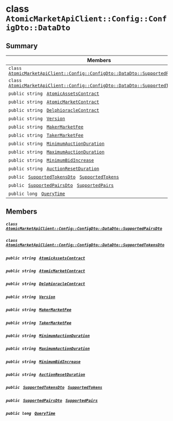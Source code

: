 # class `AtomicMarketApiClient::Config::ConfigDto::DataDto` 

## Summary

 Members                                | Descriptions                                
----------------------------------------|---------------------------------------------
`class ` [`AtomicMarketApiClient::Config::ConfigDto::DataDto::SupportedPairsDto`](.github/workflows/documentation/md/AtomicMarketApiClient--Config--ConfigDto--DataDto--SupportedPairsDto.md#class_atomic_market_api_client_1_1_config_1_1_config_dto_1_1_data_dto_1_1_supported_pairs_dto)        | 
`class ` [`AtomicMarketApiClient::Config::ConfigDto::DataDto::SupportedTokensDto`](.github/workflows/documentation/md/AtomicMarketApiClient--Config--ConfigDto--DataDto--SupportedTokensDto.md#class_atomic_market_api_client_1_1_config_1_1_config_dto_1_1_data_dto_1_1_supported_tokens_dto)        | 
`public string ` [`AtomicAssetsContract`](#class_atomic_market_api_client_1_1_config_1_1_config_dto_1_1_data_dto_1a3e0c1d2851ee7570131d29b9b71b262e) | 
`public string ` [`AtomicMarketContract`](#class_atomic_market_api_client_1_1_config_1_1_config_dto_1_1_data_dto_1aca5e9436bee9841b4b8328398fa9727a) | 
`public string ` [`DelphioracleContract`](#class_atomic_market_api_client_1_1_config_1_1_config_dto_1_1_data_dto_1a142081e81705fd766d92bb874b47c7a8) | 
`public string ` [`Version`](#class_atomic_market_api_client_1_1_config_1_1_config_dto_1_1_data_dto_1a8ca1a1a001dc102637530f1a11a83224) | 
`public string ` [`MakerMarketFee`](#class_atomic_market_api_client_1_1_config_1_1_config_dto_1_1_data_dto_1a80327afbea3fb266052605434091044c) | 
`public string ` [`TakerMarketFee`](#class_atomic_market_api_client_1_1_config_1_1_config_dto_1_1_data_dto_1afeeeaafbbb1e6ccb7ce20c8a75365bc1) | 
`public string ` [`MinimumAuctionDuration`](#class_atomic_market_api_client_1_1_config_1_1_config_dto_1_1_data_dto_1a0cc1f281453b65d9c504d1ab5284f354) | 
`public string ` [`MaximumAuctionDuration`](#class_atomic_market_api_client_1_1_config_1_1_config_dto_1_1_data_dto_1abefaf2e737142d85ce4a6d7205078847) | 
`public string ` [`MinimumBidIncrease`](#class_atomic_market_api_client_1_1_config_1_1_config_dto_1_1_data_dto_1a181ca286196c3e6a28ca0035f1973a63) | 
`public string ` [`AuctionResetDuration`](#class_atomic_market_api_client_1_1_config_1_1_config_dto_1_1_data_dto_1a2d2d054c7aca6e6407d0f771401fedf9) | 
`public ` [`SupportedTokensDto`](.github/workflows/documentation/md/AtomicMarketApiClient--Config--ConfigDto--DataDto--SupportedTokensDto.md#class_atomic_market_api_client_1_1_config_1_1_config_dto_1_1_data_dto_1_1_supported_tokens_dto)` ` [`SupportedTokens`](#class_atomic_market_api_client_1_1_config_1_1_config_dto_1_1_data_dto_1aeb94d5b332ac438ad66b0f5c8033ce4b) | 
`public ` [`SupportedPairsDto`](.github/workflows/documentation/md/AtomicMarketApiClient--Config--ConfigDto--DataDto--SupportedPairsDto.md#class_atomic_market_api_client_1_1_config_1_1_config_dto_1_1_data_dto_1_1_supported_pairs_dto)` ` [`SupportedPairs`](#class_atomic_market_api_client_1_1_config_1_1_config_dto_1_1_data_dto_1a92bb04ac64846a4ab2cb6e9951d6ce29) | 
`public long ` [`QueryTime`](#class_atomic_market_api_client_1_1_config_1_1_config_dto_1_1_data_dto_1a6cc7a06930fbe1e28eb7eed2599015c9) | 

## Members

##### `class ` [`AtomicMarketApiClient::Config::ConfigDto::DataDto::SupportedPairsDto`](.github/workflows/documentation/md/AtomicMarketApiClient--Config--ConfigDto--DataDto--SupportedPairsDto.md#class_atomic_market_api_client_1_1_config_1_1_config_dto_1_1_data_dto_1_1_supported_pairs_dto) 

##### `class ` [`AtomicMarketApiClient::Config::ConfigDto::DataDto::SupportedTokensDto`](.github/workflows/documentation/md/AtomicMarketApiClient--Config--ConfigDto--DataDto--SupportedTokensDto.md#class_atomic_market_api_client_1_1_config_1_1_config_dto_1_1_data_dto_1_1_supported_tokens_dto) 

##### `public string ` [`AtomicAssetsContract`](#class_atomic_market_api_client_1_1_config_1_1_config_dto_1_1_data_dto_1a3e0c1d2851ee7570131d29b9b71b262e) 

##### `public string ` [`AtomicMarketContract`](#class_atomic_market_api_client_1_1_config_1_1_config_dto_1_1_data_dto_1aca5e9436bee9841b4b8328398fa9727a) 

##### `public string ` [`DelphioracleContract`](#class_atomic_market_api_client_1_1_config_1_1_config_dto_1_1_data_dto_1a142081e81705fd766d92bb874b47c7a8) 

##### `public string ` [`Version`](#class_atomic_market_api_client_1_1_config_1_1_config_dto_1_1_data_dto_1a8ca1a1a001dc102637530f1a11a83224) 

##### `public string ` [`MakerMarketFee`](#class_atomic_market_api_client_1_1_config_1_1_config_dto_1_1_data_dto_1a80327afbea3fb266052605434091044c) 

##### `public string ` [`TakerMarketFee`](#class_atomic_market_api_client_1_1_config_1_1_config_dto_1_1_data_dto_1afeeeaafbbb1e6ccb7ce20c8a75365bc1) 

##### `public string ` [`MinimumAuctionDuration`](#class_atomic_market_api_client_1_1_config_1_1_config_dto_1_1_data_dto_1a0cc1f281453b65d9c504d1ab5284f354) 

##### `public string ` [`MaximumAuctionDuration`](#class_atomic_market_api_client_1_1_config_1_1_config_dto_1_1_data_dto_1abefaf2e737142d85ce4a6d7205078847) 

##### `public string ` [`MinimumBidIncrease`](#class_atomic_market_api_client_1_1_config_1_1_config_dto_1_1_data_dto_1a181ca286196c3e6a28ca0035f1973a63) 

##### `public string ` [`AuctionResetDuration`](#class_atomic_market_api_client_1_1_config_1_1_config_dto_1_1_data_dto_1a2d2d054c7aca6e6407d0f771401fedf9) 

##### `public ` [`SupportedTokensDto`](.github/workflows/documentation/md/AtomicMarketApiClient--Config--ConfigDto--DataDto--SupportedTokensDto.md#class_atomic_market_api_client_1_1_config_1_1_config_dto_1_1_data_dto_1_1_supported_tokens_dto)` ` [`SupportedTokens`](#class_atomic_market_api_client_1_1_config_1_1_config_dto_1_1_data_dto_1aeb94d5b332ac438ad66b0f5c8033ce4b) 

##### `public ` [`SupportedPairsDto`](.github/workflows/documentation/md/AtomicMarketApiClient--Config--ConfigDto--DataDto--SupportedPairsDto.md#class_atomic_market_api_client_1_1_config_1_1_config_dto_1_1_data_dto_1_1_supported_pairs_dto)` ` [`SupportedPairs`](#class_atomic_market_api_client_1_1_config_1_1_config_dto_1_1_data_dto_1a92bb04ac64846a4ab2cb6e9951d6ce29) 

##### `public long ` [`QueryTime`](#class_atomic_market_api_client_1_1_config_1_1_config_dto_1_1_data_dto_1a6cc7a06930fbe1e28eb7eed2599015c9) 


